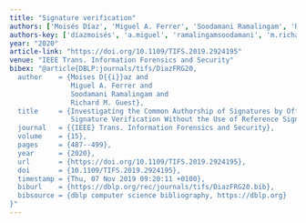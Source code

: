 ```yaml
---
title: "Signature verification"
authors: ['Moisés Díaz', 'Miguel A. Ferrer', 'Soodamani Ramalingam', 'Richard M. Guest']
authors-key: ['díazmoisés', 'a.miguel', 'ramalingamsoodamani', 'm.richard']
year: "2020"
article-link: "https://doi.org/10.1109/TIFS.2019.2924195"
venue: "IEEE Trans. Information Forensics and Security"
bibex: "@article{DBLP:journals/tifs/DiazFRG20,
  author    = {Moises D{{i}}az and
               Miguel A. Ferrer and
               Soodamani Ramalingam and
               Richard M. Guest},
  title     = {Investigating the Common Authorship of Signatures by Off-Line Automatic
               Signature Verification Without the Use of Reference Signatures},
  journal   = {{IEEE} Trans. Information Forensics and Security},
  volume    = {15},
  pages     = {487--499},
  year      = {2020},
  url       = {https://doi.org/10.1109/TIFS.2019.2924195},
  doi       = {10.1109/TIFS.2019.2924195},
  timestamp = {Thu, 07 Nov 2019 09:20:11 +0100},
  biburl    = {https://dblp.org/rec/journals/tifs/DiazFRG20.bib},
  bibsource = {dblp computer science bibliography, https://dblp.org}
}"
---
```

